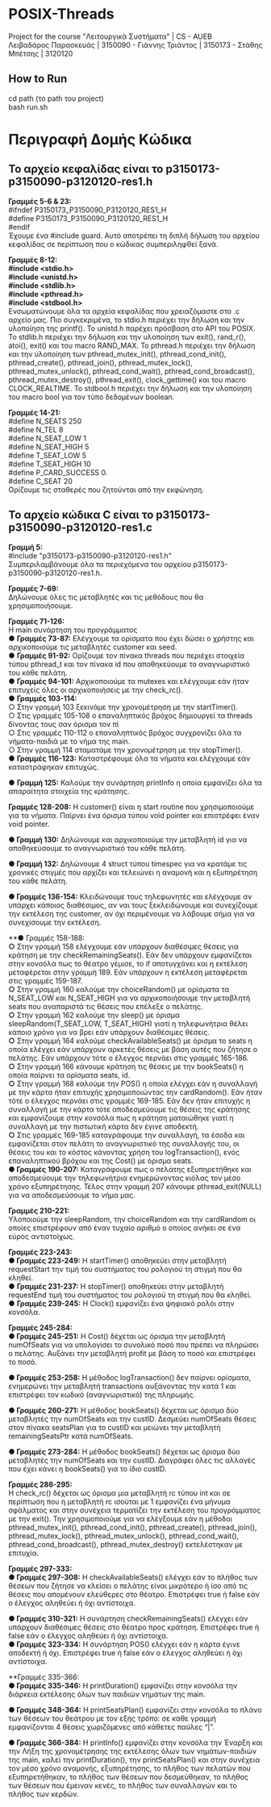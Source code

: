 # POSIX-Threads
Project for the course "Λειτουργικά Συστήματα" | CS - AUEB<br>
Λειβαδάρος Παρασκευάς | 3150090 - Γιάννης Τριάντος | 3150173 - Στάθης Μπέτσης | 3120120

## How to Run
cd path (το path του project)<br>
bash run.sh 

# Περιγραφή Δομής Κώδικα

## Το αρχείο κεφαλίδας είναι το p3150173-p3150090-p3120120-res1.h

**Γραμμές 5-6 & 23:**<br>
#ifndef P3150173_P3150090_P3120120_RES1_H<br>
#define P3150173_P3150090_P3120120_RES1_H<br>
#endif<br>
Έχουμε ένα #include guard. Αυτό αποτρέπει τη διπλή δήλωση του αρχείου κεφαλίδας σε περίπτωση που ο κώδικας συμπεριληφθεί ξανά.<br>

**Γραμμές 8-12:<br>
#include <stdio.h><br>
#include <unistd.h><br>
#include <stdlib.h><br>
#include <pthread.h><br>
#include <stdbool.h>**<br>
Ενσωματώνουμε όλα τα αρχεία κεφαλίδας που χρειαζόμαστε στο .c αρχείο μας. Πιο συγκεκριμένα, το stdio.h περιέχει την δήλωση και την υλοποίηση της printf(). Το unistd.h παρέχει πρόσβαση στο API του POSIX. Το stdlib.h περιέχει την δήλωση και την υλοποίηση των
exit(), rand_r(), atoi(), exit() και του macro RAND_MAX. To pthread.h περιέχει την δήλωση και την υλοποίηση των pthread_mutex_init(), pthread_cond_init(), pthread_create(), pthread_join(), pthread_mutex_lock(), pthread_mutex_unlock(), pthread_cond_wait(), pthread_cond_broadcast(), pthread_mutex_destroy(), pthread_exit(), clock_gettime() και του macro CLOCK_REALTIME. Το stdbool.h περιέχει την δήλωση και την υλοποίηση του macro bool για τον τύπο δεδομένων boolean.<br>

**Γραμμές 14-21:**<br>
#define N_SEATS 250<br>
#define N_TEL 8<br>
#define N_SEAT_LOW 1<br>
#define N_SEAT_HIGH 5<br>
#define T_SEAT_LOW 5<br>
#define T_SEAT_HIGH 10<br>
#define P_CARD_SUCCESS 0.<br>
#define C_SEAT 20<br>
Ορίζουμε τις σταθερές που ζητούνται από την εκφώνηση.<br>


## Το αρχείο κώδικα C είναι το p3150173-p3150090-p3120120-res1.c<br>

**Γραμμή 5:**<br>
#include "p3150173-p3150090-p3120120-res1.h"<br>
Συμπεριλαμβάνουμε όλα τα περιεχόμενα του αρχείου p3150173-p3150090-p3120120-res1.h.<br>

**Γραμμές 7-69:**<br>
Δηλώνουμε όλες τις μεταβλητές και τις μεθόδους που θα χρησιμοποιήσουμε.<br>

**Γραμμές 71-126:**<br>
H main συνάρτηση του προγράμματος<br>
● **Γραμμές 73-87:** Ελέγχουμε τα ορίσματα που έχει δώσει ο χρήστης και αρχικοποιούμε τις μεταβλητές customer και seed.<br>
● **Γραμμές 91-92:** Ορίζουμε τον πίνακα threads που περιέχει στοιχεία τύπου pthread_t και τον πίνακα id που αποθηκεύουμε το αναγνωριστικό του κάθε πελάτη.<br>
● **Γραμμές 94-101:** Αρχικοποιούμε τα mutexes και ελέγχουμε εάν ήταν επιτυχείς όλες οι αρχικοποιήσεις με την check_rc().<br>
● **Γραμμές 103-114:**<br>
○ Στην γραμμή 103 ξεκινάμε την χρονομέτρηση με την startTimer().<br>
○ Στις γραμμές 105-108 ο επαναληπτικός βρόχος δημιουργεί τα threads δίνοντας τους σαν όρισμα τον πί<br>
○ Στις γραμμές 110-112 ο επαναληπτικός βρόχος συγχρονίζει όλα τα νήματα-παιδιά με το νήμα της main.<br>
○ Στην γραμμή 114 σταματάμε την χρονομέτρηση με την stopTimer().<br>
● **Γραμμές 116-123:** Καταστρέφουμε όλα τα νήματα και ελέγχουμε εάν καταστράφηκαν επιτυχώς.<br>

● **Γραμμή 125:** Καλούμε την συνάρτηση printInfo η οποία εμφανίζει όλα τα απαραίτητα στοιχεία της κράτησης.<br>

**Γραμμές 128-208:** Η customer() είναι η start routine που χρησιμοποιούμε για τα νήματα. Παίρνει ένα όρισμα τύπου void pointer και επιστρέφει έναν void pointer.<br>

**● Γραμμή 130:** Δηλώνουμε και αρχικοποιούμε την μεταβλητή id για να αποθηκεύσουμε το αναγνωριστικό του κάθε πελάτη.<br>

**● Γραμμή 132:** Δηλώνουμε 4 struct τύπου timespec για να κρατάμε τις χρονικές στιγμές που αρχίζει και τελειώνει η αναμονή και η εξυπηρέτηση του κάθε πελάτη.<br>

**● Γραμμές 136-154:** Κλειδώνουμε τους τηλεφωνητές και ελέγχουμε αν υπάρχει κάποιος διαθέσιμος, αν ναι τους ξεκλειδώνουμε και συνεχίζουμε την εκτέλεση της customer, αν όχι περιμένουμε να λάβουμε σήμα για να συνεχίσουμε την εκτέλεση.<br>

**● Γραμμές 158-188:<br>
**○** Στην γραμμή 158 ελέγχουμε εάν υπάρχουν διαθέσιμες θέσεις για κράτηση με την checkRemainingSeats(). Εάν δεν υπάρχουν εμφανίζεται στην κονσόλα πως το θέατρο γέμισε, το if αποτυγχάνει και η εκτέλεση μεταφέρεται στην γραμμή 189. Εάν υπάρχουν η εκτέλεση μεταφέρεται στις γραμμές 159-187.<br>
**○** Στην γραμμή 160 καλούμε την choiceRandom() με ορίσματα τα N_SEAT_LOW και N_SEAT_HIGH για να αρχικοποιήσουμε την μεταβλητή seats που αναπαριστά τις θέσεις που επέλεξε ο πελάτης.<br>
**○** Στην γραμμή 162 καλούμε την sleep() με όρισμα sleepRandom(T_SEAT_LOW, T_SEAT_HIGH) γιατί η τηλεφωνήτρια θέλει κάποιο χρόνο για να βρει εάν υπάρχουν διαθέσιμες θέσεις.<br>
**○** Στην γραμμή 164 καλούμε checkAvailableSeats() με όρισμα το seats η οποία ελέγχει εάν υπάρχουν αρκετές θέσεις με βάση αυτές που ζήτησε ο πελάτης. Εάν υπάρχουν τότε ο έλεγχος περνάει στις γραμμές 165-186.<br>
**○** Στην γραμμή 166 κάνουμε κράτηση τις θέσεις με την bookSeats() η οποία παίρνει τα ορίσματα seats, id.<br>
**○** Στην γραμμή 168 καλούμε την POS() η οποία ελέγχει εάν η συναλλαγή με την κάρτα ήταν επιτυχής χρησιμοποιώντας την cardRandom(). Εάν ήταν τότε ο έλεγχος περνάει στις γραμμές 169-185. Εάν δεν ήταν επιτυχής η συναλλαγή με την κάρτα τότε αποδεσμεύουμε τις θέσεις της κράτησης και εμφανίζουμε στην κονσόλα πως η κράτηση ματαιώθηκε γιατί η συναλλαγή με την πιστωτική κάρτα δεν έγινε αποδεκτή.<br>
**○** Στις γραμμές 169-185 καταγράφουμε την συναλλαγή, τα έσοδα και εμφανίζεται στον πελάτη το αναγνωριστικό της συναλλαγής του, οι θέσεις του και το κόστος κάνοντας χρήση του logTransaction(), ενός επαναληπτικού βρόχου και της Cost() με όρισμα seats.<br>
**● Γραμμές 190-207:** Καταγράφουμε πως ο πελάτης εξυπηρετήθηκε και αποδεσμεύουμε την τηλεφωνήτρια ενημερώνοντας κιόλας τον μέσο χρόνο εξυπηρέτησης. Τέλος στην γραμμή 207 κάνουμε pthread_exit(NULL) για να αποδεσμεύσουμε το νήμα μας.<br>

**Γραμμές 210-221:**<br>
Υλοποιούμε την sleepRandom, την choiceRandom και την cardRandom οι οποίες επιστρέφουν από έναν τυχαίο αριθμό ο οποίος ανήκει σε ένα εύρος αντιστοίχως.

**Γραμμές 223-243:<br> 
● Γραμμές 223-249:** Η startTimer() αποθηκεύει στην μεταβλητή requestStart την τιμή του συστήματος του ρολογιού τη στιγμή που θα κληθεί.<br>
● **Γραμμές 231-237:** Η stopTimer() αποθηκεύει στην μεταβλητή requestEnd τιμή του συστήματος του ρολογιού τη στιγμή που θα κληθεί.<br>
● **Γραμμές 239-245:** Η Clock() εμφανίζει ένα ψηφιακό ρολόι στην κονσόλα.<br>

**Γραμμές 245-284:<br>
● Γραμμές 245-251:** Η Cost() δέχεται ως όρισμα την μεταβλητή numOfSeats για να υπολογίσει το συνολικό ποσό που πρέπει να πληρώσει ο πελάτης. Αυξάνει την μεταβλητή profit με βάση το ποσό και επιστρέφει το ποσό.<br>

**● Γραμμές 253-258:** Η μέθοδος logTransaction() δεν παίρνει ορίσματα, ενημερώνει την μεταβλητή transactions αυξάνοντας την κατά 1 και επιστρέφει τον κωδικό (αναγνωριστικό) της πληρωμής.<br>

**● Γραμμές 260-271:** Η μέθοδος bookSeats() δέχεται ως όρισμα δύο μεταβλητές την numOfSeats και την custID. Δεσμεύει numOfSeats θέσεις στον πίνακα seatsPlan για το custID και μειώνει την μεταβλητή remainingSeatsPtr κατά numOfSeats.<br>

**● Γραμμές 273-284:** Η μέθοδος bookSeats() δέχεται ως όρισμα δύο μεταβλητές την numOfSeats και την custID. Διαγράφει όλες τις αλλαγές που έχει κάνει η bookSeats() για το ίδιο custID.<br>

**Γραμμές 286-295:**<br>
Η check_rc() δέχεται ως όρισμα μια μεταβλητή rc τύπου int και σε περίπτωση που η μεταβλητή rc ισούται με 1 εμφανίζει ένα μήνυμα σφάλματος και στην συνέχεια τερματίζει την εκτέλεση του προγράμματος με την exit(). Την χρησιμοποιούμε για να ελέγξουμε εάν η μέθοδοι
pthread_mutex_init(), pthread_cond_init(), pthread_create(), pthread_join(), pthread_mutex_lock(), pthread_mutex_unlock(), pthread_cond_wait(), pthread_cond_broadcast(), pthread_mutex_destroy() εκτελέστηκαν με επιτυχία.<br>

**Γραμμές 297-333:<br>
● Γραμμές 297-308:** Η checkAvailableSeats() ελέγχει εάν το πλήθος των θέσεων που ζήτησε να κλείσει ο πελάτης είναι μικρότερο ή ίσο από τις θέσεις που απομένουν ελεύθερες στο θέατρο. Επιστρέφει true ή false εάν ο έλεγχος αληθεύει ή όχι αντίστοιχα.<br>

**● Γραμμές 310-321:** Η συνάρτηση checkRemainingSeats() ελέγχει εάν υπάρχουν διαθέσιμες θέσεις στο θέατρο προς κράτηση. Επιστρέφει true ή false εάν ο έλεγχος αληθεύει ή όχι αντίστοιχα.<br>
**● Γραμμές 323-334:** Η συνάρτηση POS() ελέγχει εάν η κάρτα έγινε αποδεκτή ή όχι. Επιστρέφει true ή false εάν ο έλεγχος αληθεύει ή όχι αντίστοιχα.<br>

**Γραμμές 335-366:<br>
**● Γραμμές 335-346:** Η printDuration() εμφανίζει στην κονσόλα την διάρκεια εκτέλεσης όλων των παιδιών νημάτων της main.<br>

**● Γραμμές 348-364:** Η printSeatsPlan() εμφανίζει στην κονσόλα το πλάνο των θέσεων του θεάτρου με τον εξής τρόπο: σε κάθε γραμμή εμφανίζονται 4 θέσεις χωριζόμενες από κάθετες παύλες “|”.<br>

**● Γραμμές 366-384:** Η printInfo() εμφανίζει στην κονσόλα την Έναρξη και την Λήξη της χρονομέτρησης της εκτέλεσης όλων των νημάτων-παιδιών της main, καλεί την printDuration(), την printSeatsPlan() και στην συνέχεια τον μέσο χρόνο αναμονής, εξυπηρέτησης, το πλήθος των πελατών που εξυπηρετήθηκαν, το πλήθος των θέσεων που δεσμεύθηκαν, το πλήθος των θέσεων που έμειναν κενές, το πλήθος των συναλλαγών και το πλήθος των κερδών.<br>
